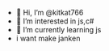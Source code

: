 - 👋 Hi, I’m @kitkat766
- 👀 I’m interested in js,c#
- 🌱 I’m currently learning js
- i want make janken 
<!---
kitkat766/kitkat766 is a ✨ special ✨ repository because its `README.md` (this file) appears on your GitHub profile.
You can click the Preview link to take a look at your changes.
--->
